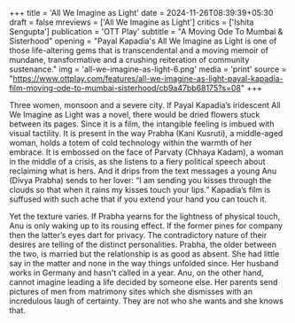 +++
title = 'All We Imagine as Light'
date = 2024-11-26T08:39:39+05:30
draft = false
mreviews = ['All We Imagine as Light']
critics = ['Ishita Sengupta']
publication = 'OTT Play'
subtitle = "A Moving Ode To Mumbai & Sisterhood"
opening = "Payal Kapadia's All We Imagine as Light is one of those life-altering gems that is transcendental and a moving memoir of mundane, transformative and a crushing reiteration of community sustenance."
img = 'all-we-imagine-as-light-6.png'
media = 'print'
source = "https://www.ottplay.com/features/all-we-imagine-as-light-payal-kapadia-film-moving-ode-to-mumbai-sisterhood/cb9a47bb68175?s=08"
+++

Three women, monsoon and a severe city. If Payal Kapadia’s iridescent All We Imagine as Light was a novel, there would be dried flowers stuck between its pages. Since it is a film, the intangible feeling is imbued with visual tactility. It is present in the way Prabha (Kani Kusruti), a middle-aged woman, holds a totem of cold technology within the warmth of her embrace. It is embossed on the face of Parvaty (Chhaya Kadam), a woman in the middle of a crisis, as she listens to a fiery political speech about reclaiming what is hers. And it drips from the text messages a young Anu (Divya Prabha) sends to her lover: “I am sending you kisses through the clouds so that when it rains my kisses touch your lips.” Kapadia’s film is suffused with such ache that if you extend your hand you can touch it.

Yet the texture varies. If Prabha yearns for the lightness of physical touch, Anu is only waking up to its rousing effect. If the former pines for company then the latter’s eyes dart for privacy. The contradictory nature of their desires are telling of the distinct personalities. Prabha, the older between the two, is married but the relationship is as good as absent. She had little say in the matter and none in the way things unfolded since. Her husband works in Germany and hasn't called in a year. Anu, on the other hand, cannot imagine leading a life decided by someone else. Her parents send pictures of men from matrimony sites which she dismisses with an incredulous laugh of certainty. They are not who she wants and she knows that.
